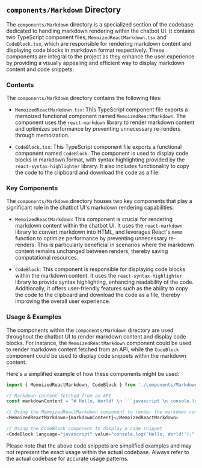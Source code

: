 
## `components/Markdown` Directory

The `components/Markdown` directory is a specialized section of the codebase dedicated to handling markdown rendering within the chatbot UI. It contains two TypeScript component files, `MemoizedReactMarkdown.tsx` and `CodeBlock.tsx`, which are responsible for rendering markdown content and displaying code blocks in markdown format respectively. These components are integral to the project as they enhance the user experience by providing a visually appealing and efficient way to display markdown content and code snippets.

### Contents

The `components/Markdown` directory contains the following files:

- `MemoizedReactMarkdown.tsx`: This TypeScript component file exports a memoized functional component named `MemoizedReactMarkdown`. The component uses the `react-markdown` library to render markdown content and optimizes performance by preventing unnecessary re-renders through memoization.

- `CodeBlock.tsx`: This TypeScript component file exports a functional component named `CodeBlock`. The component is used to display code blocks in markdown format, with syntax highlighting provided by the `react-syntax-highlighter` library. It also includes functionality to copy the code to the clipboard and download the code as a file.

### Key Components

The `components/Markdown` directory houses two key components that play a significant role in the chatbot UI's markdown rendering capabilities:

- `MemoizedReactMarkdown`: This component is crucial for rendering markdown content within the chatbot UI. It uses the `react-markdown` library to convert markdown into HTML, and leverages React's `memo` function to optimize performance by preventing unnecessary re-renders. This is particularly beneficial in scenarios where the markdown content remains unchanged between renders, thereby saving computational resources.

- `CodeBlock`: This component is responsible for displaying code blocks within the markdown content. It uses the `react-syntax-highlighter` library to provide syntax highlighting, enhancing readability of the code. Additionally, it offers user-friendly features such as the ability to copy the code to the clipboard and download the code as a file, thereby improving the overall user experience.

### Usage & Examples

The components within the `components/Markdown` directory are used throughout the chatbot UI to render markdown content and display code blocks. For instance, the `MemoizedReactMarkdown` component could be used to render markdown content fetched from an API, while the `CodeBlock` component could be used to display code snippets within the markdown content.

Here's a simplified example of how these components might be used:

```typescript
import { MemoizedReactMarkdown, CodeBlock } from './components/Markdown';

// Markdown content fetched from an API
const markdownContent = "# Hello, World! \n ```javascript \n console.log('Hello, World!'); \n ```";

// Using the MemoizedReactMarkdown component to render the markdown content
<MemoizedReactMarkdown>{markdownContent}</MemoizedReactMarkdown>

// Using the CodeBlock component to display a code snippet
<CodeBlock language="javascript" value="console.log('Hello, World!');" />
```

Please note that the above code snippets are simplified examples and may not represent the exact usage within the actual codebase. Always refer to the actual codebase for accurate usage patterns.

